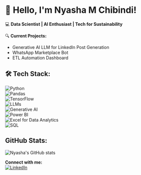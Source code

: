 # 👋 Hello, I'm Nyasha M Chibindi!

💻 **Data Scientist | AI Enthusiast | Tech for Sustainability**  

🔍 **Current Projects:**  
- Generative AI LLM for LinkedIn Post Generation  
- WhatsApp Marketplace Bot  
- ETL Automation Dashboard  

## 🛠 Tech Stack:
![Python](https://img.shields.io/badge/Python-3776AB?style=for-the-badge&logo=python&logoColor=white)  
![Pandas](https://img.shields.io/badge/Pandas-150458?style=for-the-badge&logo=pandas&logoColor=white)  
![TensorFlow](https://img.shields.io/badge/TensorFlow-FF6F00?style=for-the-badge&logo=tensorflow&logoColor=white)  
![LLMs](https://img.shields.io/badge/LLMs-%23FF9900.svg?style=for-the-badge&logo=openai&logoColor=white)  
![Generative AI](https://img.shields.io/badge/Generative%20AI-%230A66C2.svg?style=for-the-badge&logo=azuredataexplorer&logoColor=white)  
![Power BI](https://img.shields.io/badge/Power%20BI-F2C811?style=for-the-badge&logo=powerbi&logoColor=black)  
![Excel for Data Analytics](https://img.shields.io/badge/Excel-217346?style=for-the-badge&logo=microsoft-excel&logoColor=white)  
![SQL](https://img.shields.io/badge/SQL-4479A1?style=for-the-badge&logo=mysql&logoColor=white)  

## GitHub Stats:
![Nyasha's GitHub stats](https://github-readme-stats.vercel.app/api?username=nyashamchibindi21&show_icons=true&theme=radical)

**Connect with me:**  
[![LinkedIn](https://img.shields.io/badge/LinkedIn-0A66C2?style=for-the-badge&logo=linkedin&logoColor=white)](https://www.linkedin.com/in/nyashamchibindi)  

